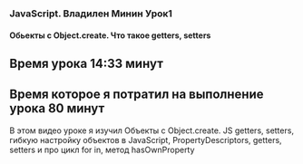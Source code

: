 ### JavaScript. Владилен Минин Урок1 #
#### Обьекты с Object.create. Что такое getters, setters #
## Время урока 14:33 минут #
## Время которое я потратил на выполнение урока 80 минут #
В этом видео уроке я изучил 
Объекты с Object.create. JS getters, setters,
 гибкую настройку объектов в JavaScript,
 PropertyDescriptors, getters, setters и про цикл for in, метод hasOwnProperty